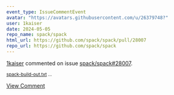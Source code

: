 ```yaml
---
event_type: IssueCommentEvent
avatar: "https://avatars.githubusercontent.com/u/26379748?"
user: 1kaiser
date: 2024-05-05
repo_name: spack/spack
html_url: https://github.com/spack/spack/pull/28007
repo_url: https://github.com/spack/spack
---
```


<a href='https://github.com/1kaiser' target='_blank'>1kaiser</a> commented on issue <a href='https://github.com/spack/spack/pull/28007' target='_blank'>spack/spack#28007</a>.

<small>[spack-build-out.txt](https://github.com/spack/spack/files/15214282/spack-build-out.txt)...</small>

<a href='https://github.com/spack/spack/pull/28007' target='_blank'>View Comment</a>
